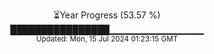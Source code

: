 <p align="center">
⏳Year Progress (53.57 %) <br>
████████████████▁▁▁▁▁▁▁▁▁▁▁▁▁▁ <br>
<sub>Updated: Mon, 15 Jul 2024 01:23:15 GMT</sub>
</p>

